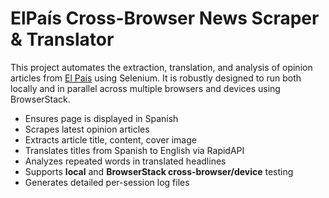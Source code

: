 # ElPaís Cross-Browser News Scraper & Translator

This project automates the extraction, translation, and analysis of opinion articles from [El País](https://elpais.com) using Selenium. It is robustly designed to run both locally and in parallel across multiple browsers and devices using BrowserStack.

- Ensures page is displayed in Spanish
- Scrapes latest opinion articles
- Extracts article title, content, cover image
- Translates titles from Spanish to English via RapidAPI
- Analyzes repeated words in translated headlines
- Supports **local** and **BrowserStack cross-browser/device** testing
- Generates detailed per-session log files
